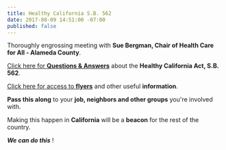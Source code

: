 ```yaml
---
title: Healthy California S.B. 562
date: 2017-08-09 14:51:00 -07:00
published: false
---
```


Thoroughly engrossing meeting with **Sue Bergman, Chair of Health Care for All - Alameda County**. 
 
[Click here for **Questions & Answers**](http://www.healthycaliforniaact.org/wp-content/uploads/SB-562-QA-Flyer.pdf) about the **Healthy California Act, S.B. 562**. 

[Click here for access to **flyers**](http://www.healthycaliforniaact.org/resources/) and other useful **information**.

**Pass this along** to your **job, neighbors and other groups** you're involved with.

Making this happen in **California** will be a **beacon** for the rest of the country.

***We can do this*** !
